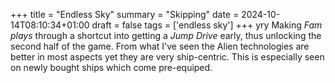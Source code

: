 +++
title = "Endless Sky"
summary = "Skipping"
date = 2024-10-14T08:10:34+01:00
draft = false
tags = ['endless sky']
+++ yry
Making *Fam plays* through a shortcut into getting a *Jump Drive* early, thus unlocking the second half of the game.
From what I've seen the Alien technologies are better in most aspects yet they are very ship-centric.
This is especially seen on newly bought ships which come pre-equiped.
